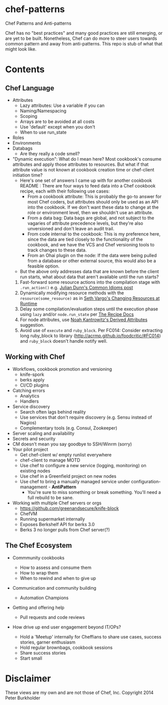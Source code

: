 chef-patterns
=============

Chef Patterns and Anti-patterns

Chef has no "best practices" and many good practices are still emerging, or are yet to be built. Nonetheless, Chef can do more to steer users towards common pattern and away from anti-patterns. This repo is stub of what that might look like.

Contents
========

Chef Language
-------------
* Attributes
  * Lazy attributes: Use a variable if you can
  * Naming/Namespacing
  * Scoping
  * Arrays are to be avoided at all costs
  * Use 'default' except when you don't
  * When to use run_state
* Roles
* Environments
* Databags
  * Are they really a code smell?
* "Dynamic execution": What do I mean here? Most cookbook's consume attributes and apply those attributes to resources. But what if that attribute value is not known at cookbook creation time or chef-client initiation time?
  * Here's one set of answers I came up with for another cookbook README : There are four ways to feed data into a Chef cookbook recipe, each with their following use cases:
    * From a cookbook attribute: This is probably the go-to answer for most Chef coders, but attributes should only be used as an API into the cookbook. If we don't want these data to change at the role or environment level, then we shouldn't use an attribute.
    * From a data bag: Data bags are global, and not subject to the vagaries of attribute precedence levels, but they're also unversioned and don't leave an audit trail.
    * From code internal to the cookbook: This is my preference here, since the data are tied closely to the functionality of the cookbook, and we have the VCS and Chef versioning tools to track changes to these data.
    * From an Ohai plugin on the node: If the data were being pulled from a database or other external source, this would also be a feasible option.
  * But the above only addresses data that are known before the client run starts, what about data that aren't available until the run starts?
   1. Fast-forward some resource actions into the compilation stage with `.run_action()` e.g. [Julian Dunn's Common Idioms post](https://www.getchef.com/blog/2013/09/04/demystifying-common-idioms-in-chef-recipes/)
   2. Dynamically modifying resource methods with  the `resource(some_resource)` as in [Seth Vargo's Changing Resources at Runtime](https://sethvargo.com/changing-chef-resources-at-runtime/)
   1. Delay some compilation/evaluation steps until the execution phase using `lazy` and/or `node.run_state` per [The Recipe Docs](https://docs.getchef.com/essentials_cookbook_recipes.html#node-run-state)
   2. For node attributes, use [Noah Kantrowitz's Derived Attributes](https://coderanger.net/derived-attributes/) suggestion.
   3. Avoid use of `execute` and `ruby_block`. Per FC014: Consider extracting long ruby\_block to library (http://acrmp.github.io/foodcritic/#FC014) and `ruby_block` doesn't handle notify well.
 
Working with Chef
-----------------
* Workflows, cookbook promotion and versioning
  * knife-spork
  * berks apply
  * CI/CD plugins
* Catching errors
  * Analytics
  * Handlers
* Service discovery
  * Search often lags behind reality
  * Use services that don't require discovery (e.g. Sensu instead of Nagios)
  * Complementary tools (e.g. Consul, Zookeeper)
* Server scaling and availability
* Secrets and security
* CM doesn't mean you say goodbye to SSH/Winrm (sorry)
* Your pilot project
  * Get chef-client w/ empty runlist everywhere
  * chef-client to manage MOTD 
  * Use chef to configure a new service (logging, monitoring) on existing nodes
  * Use chef in a Greenfield project on new nodes
  * Use chef to bring a manually managed service under configuration-management - **AntiPattern**
    * You're sure to miss something or break something. You'll need a full rebuild to be sane.
* Working with multiple Chef servers or orgs
  * https://github.com/greenandsecure/knife-block
  * ChefVM
  * Running supermarket internally
   * Exposes Berkshelf API for berks 3.0
   * Berks 3 no longer pulls from Chef server(?)


The Chef Ecosystem
-------------------
* Commmunity cookbooks
  * How to assess and consume them
  * How to wrap them
  * When to rewind and when to give up

* Communication and community building
  * Automation Champions
* Getting and offering help
  * Pull requests and code reviews
* How drive up  end user engagement beyond IT/OPs?
  * Hold a 'Meetup' internally for Cheffians to share use cases, success stories, garner enthusiasm
  * Hold regular brownbags, cookbook sessions
  * Share success stories
  * Start small


Disclaimer
==========

These views are my own and are not those of Chef, Inc.
Copyright 2014 Peter Burkholder
